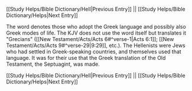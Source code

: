 [[Study Helps/Bible Dictionary/Hell|Previous Entry]]  ||  [[Study Helps/Bible Dictionary/Helps|Next Entry]]

 The word denotes those who adopt the Greek language and possibly also Greek modes of life. The KJV does not use the word itself but translates it "Grecians" ([[New Testament/Acts/Acts 6#^verse-1|Acts 6:1]]; [[New Testament/Acts/Acts 9#^verse-29|9:29]], etc.). The Hellenists were Jews who had settled in Greek-speaking countries, and themselves used that language. It was for their use that the Greek translation of the Old Testament, the Septuagint, was made.

[[Study Helps/Bible Dictionary/Hell|Previous Entry]]  ||  [[Study Helps/Bible Dictionary/Helps|Next Entry]]